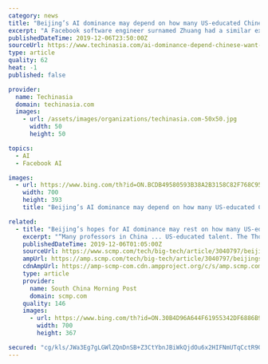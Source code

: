 ```yaml
---
category: news
title: "Beijing’s AI dominance may depend on how many US-educated Chinese want to return home"
excerpt: "A Facebook software engineer surnamed Zhuang had a similar experience at his university ... meaning engineering graduates are not fluent in English, the preferred language of the global AI research community. The US is home to five of the world’s top 10 universities in the AI field, which includes computer vision and machine learning, while ..."
publishedDateTime: 2019-12-06T23:50:00Z
sourceUrl: https://www.techinasia.com/ai-dominance-depend-chinese-want-return-home
type: article
quality: 62
heat: -1
published: false

provider:
  name: Techinasia
  domain: techinasia.com
  images:
    - url: /assets/images/organizations/techinasia.com-50x50.jpg
      width: 50
      height: 50

topics:
  - AI
  - Facebook AI

images:
  - url: https://www.bing.com/th?id=ON.BCDB49580593B38A2B3158C82F768C95
    width: 700
    height: 393
    title: "Beijing’s AI dominance may depend on how many US-educated Chinese want to return home"

related:
  - title: "Beijing’s hopes for AI dominance may rest on how many US-educated Chinese want to return home"
    excerpt: "“Many professors in China ... US-educated talent. The Thousand Talents Plan has seen more than 6,000 overseas Chinese students and academics return since its was established in 2008, but because of escalating tensions with the US, Beijing has played down the initiative. Longer term, Beijing’s willingness to invest significant sums into the ..."
    publishedDateTime: 2019-12-06T01:05:00Z
    sourceUrl: https://www.scmp.com/tech/big-tech/article/3040797/beijings-hopes-ai-dominance-may-rest-how-many-us-educated-chinese
    ampUrl: https://amp.scmp.com/tech/big-tech/article/3040797/beijings-hopes-ai-dominance-may-rest-how-many-us-educated-chinese
    cdnAmpUrl: https://amp-scmp-com.cdn.ampproject.org/c/s/amp.scmp.com/tech/big-tech/article/3040797/beijings-hopes-ai-dominance-may-rest-how-many-us-educated-chinese
    type: article
    provider:
      name: South China Morning Post
      domain: scmp.com
    quality: 146
    images:
      - url: https://www.bing.com/th?id=ON.30B4D96A644F61955342DF6886B9FB7D
        width: 700
        height: 367

secured: "cg/kls/JWa3Eg7gLGWlZQnDnSB+Z3CtYbnJBiWkQjdOu6x2HIFNmUTqCctR9Q/QANN3Fr9EhHs3EQe8u3iYGOj5nI104Qasepq26uxB+Bze7B43HvrJ6zbU+RV0iWJ7WJecsDOrkkMF7yZIsgsUxaJKKGEHl4qomWHTR2rUzViMCazpcjiCUhiIPX//Sq3lojhU/Uk9+VaxviBFue6doIWGiBh6Lh8B89CbTqVWwV56O3y10SGO/q5sZG8aEVgoYpa1IgRm8kbIqr3OTbhqWCA==;w8pb9xuVyP69C0FXC8cb2Q=="
---
```


